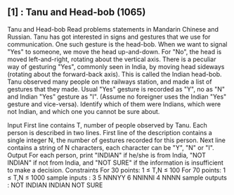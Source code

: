 ## [1] : Tanu and Head-bob (1065) 
Tanu and Head-bob
Read problems statements in Mandarin Chinese and Russian.
Tanu has got interested in signs and gestures that we use for communication. One such gesture is the head-bob.
When we want to signal "Yes" to someone, we move the head up-and-down. For "No", the head is moved left-and-right, rotating about the vertical axis.
There is a peculiar way of gesturing "Yes", commonly seen in India, by moving head sideways (rotating about the forward-back axis). This is called the Indian head-bob.
Tanu observed many people on the railways station, and made a list of gestures that they made. Usual "Yes" gesture is recorded as "Y", no as "N" and Indian "Yes" gesture as "I". (Assume no foreigner uses the Indian "Yes" gesture and vice-versa). Identify which of them were Indians, which were not Indian, and which one you cannot be sure about.

Input
First line contains T, number of people observed by Tanu.
Each person is described in two lines. First line of the description contains a single integer N, the number of gestures recorded for this person. Next line contains a string of N characters, each character can be "Y", "N" or "I".
Output
For each person, print "INDIAN" if he/she is from India, "NOT INDIAN" if not from India, and "NOT SURE" if the information is insufficient to make a decision.
Constraints
For 30 points:
1 ≤ T,N ≤ 100
For 70 points:
1 ≤ T,N ≤ 1000
sample inputs :
3
5
NNNYY
6
NNINNI
4
NNNN
sample outputs :
NOT INDIAN
INDIAN
NOT SURE